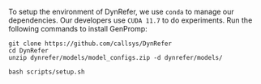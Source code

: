 To setup the environment of DynRefer, we use `conda` to manage our dependencies. Our developers use `CUDA 11.7` to do experiments. Run the following commands to install GenPromp:
 ```
git clone https://github.com/callsys/DynRefer
cd DynRefer
unzip dynrefer/models/model_configs.zip -d dynrefer/models/

bash scripts/setup.sh
 ```

